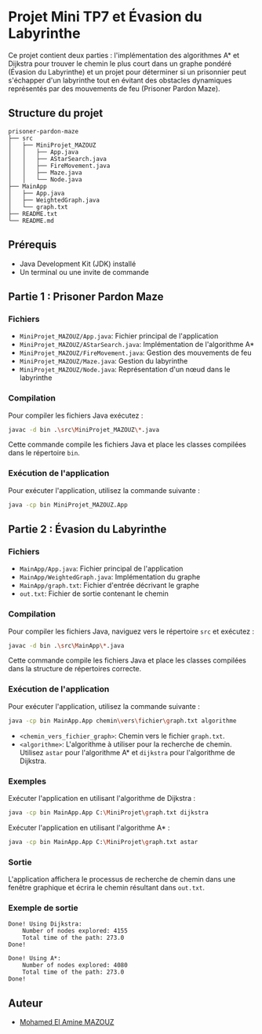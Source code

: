 # Projet Mini TP7 et Évasion du Labyrinthe

Ce projet contient deux parties : l'implémentation des algorithmes A* et Dijkstra pour trouver le chemin le plus court dans un graphe pondéré (Évasion du Labyrinthe) et un projet pour déterminer si un prisonnier peut s'échapper d'un labyrinthe tout en évitant des obstacles dynamiques représentés par des mouvements de feu (Prisoner Pardon Maze).

## Structure du projet

```
prisoner-pardon-maze
├── src
│   ├── MiniProjet_MAZOUZ
│   │   ├── App.java
│   │   ├── AStarSearch.java
│   │   ├── FireMovement.java
│   │   ├── Maze.java
│   │   └── Node.java
├── MainApp
│   ├── App.java
│   ├── WeightedGraph.java
│   └── graph.txt
├── README.txt
└── README.md
```

## Prérequis

- Java Development Kit (JDK) installé
- Un terminal ou une invite de commande

## Partie 1 : Prisoner Pardon Maze

### Fichiers

- `MiniProjet_MAZOUZ/App.java`: Fichier principal de l'application
- `MiniProjet_MAZOUZ/AStarSearch.java`: Implémentation de l'algorithme A*
- `MiniProjet_MAZOUZ/FireMovement.java`: Gestion des mouvements de feu
- `MiniProjet_MAZOUZ/Maze.java`: Gestion du labyrinthe
- `MiniProjet_MAZOUZ/Node.java`: Représentation d'un nœud dans le labyrinthe

### Compilation

Pour compiler les fichiers Java exécutez :

```sh
javac -d bin .\src\MiniProjet_MAZOUZ\*.java
```

Cette commande compile les fichiers Java et place les classes compilées dans le répertoire `bin`.

### Exécution de l'application

Pour exécuter l'application, utilisez la commande suivante :

```sh
java -cp bin MiniProjet_MAZOUZ.App
```

## Partie 2 : Évasion du Labyrinthe

### Fichiers

- `MainApp/App.java`: Fichier principal de l'application
- `MainApp/WeightedGraph.java`: Implémentation du graphe
- `MainApp/graph.txt`: Fichier d'entrée décrivant le graphe
- `out.txt`: Fichier de sortie contenant le chemin

### Compilation

Pour compiler les fichiers Java, naviguez vers le répertoire `src` et exécutez :

```sh
javac -d bin .\src\MainApp\*.java
```

Cette commande compile les fichiers Java et place les classes compilées dans la structure de répertoires correcte.

### Exécution de l'application

Pour exécuter l'application, utilisez la commande suivante :

```sh
java -cp bin MainApp.App chemin\vers\fichier\graph.txt algorithme
```

- `<chemin_vers_fichier_graph>`: Chemin vers le fichier `graph.txt`.
- `<algorithme>`: L'algorithme à utiliser pour la recherche de chemin. Utilisez `astar` pour l'algorithme A* et `dijkstra` pour l'algorithme de Dijkstra.

### Exemples

Exécuter l'application en utilisant l'algorithme de Dijkstra :

```sh
java -cp bin MainApp.App C:\MiniProjet\graph.txt dijkstra
```

Exécuter l'application en utilisant l'algorithme A* :

```sh
java -cp bin MainApp.App C:\MiniProjet\graph.txt astar
```

### Sortie

L'application affichera le processus de recherche de chemin dans une fenêtre graphique et écrira le chemin résultant dans `out.txt`.

### Exemple de sortie

```
Done! Using Dijkstra:
    Number of nodes explored: 4155
    Total time of the path: 273.0
Done!

Done! Using A*:
    Number of nodes explored: 4080
    Total time of the path: 273.0
Done!
```

## Auteur

- [Mohamed El Amine MAZOUZ](mailto:mohamed-el-amine.mazouz@etu.u-paris.fr)
